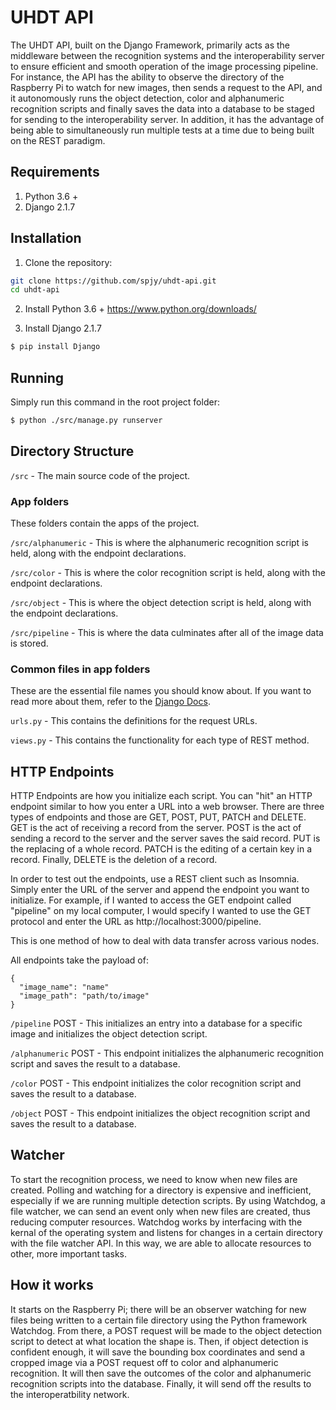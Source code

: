 # UHDT API

The UHDT API, built on the Django Framework, primarily acts as the middleware between the recognition systems and the interoperability server to ensure efficient and smooth operation of the image processing pipeline. For instance, the API has the ability to observe the directory of the Raspberry Pi to watch for new images, then sends a request to the API, and it autonomously runs the object detection, color and alphanumeric recognition scripts and finally saves the data into a database to be staged for sending to the interoperability server. In addition, it has the advantage of being able to simultaneously run multiple tests at a time due to being built on the REST paradigm.

## Requirements

1. Python 3.6 +
2. Django 2.1.7

## Installation

1. Clone the repository:
```bash
git clone https://github.com/spjy/uhdt-api.git
cd uhdt-api
```

2. Install Python 3.6 +
https://www.python.org/downloads/ 

3. Install Django 2.1.7
```bash
$ pip install Django
```

## Running

Simply run this command in the root project folder:

```bash
$ python ./src/manage.py runserver
```

## Directory Structure

`/src` - The main source code of the project.

### App folders

These folders contain the apps of the project.

`/src/alphanumeric` - This is where the alphanumeric recognition script is held, along with the endpoint declarations.

`/src/color` - This is where the color recognition script is held, along with the endpoint declarations.

`/src/object` - This is where the object detection script is held, along with the endpoint declarations.

`/src/pipeline` - This is where the data culminates after all of the image data is stored.

### Common files in app folders

These are the essential file names you should know about. If you want to read more about them, refer to the [Django Docs](https://docs.djangoproject.com/en/2.2/).

`urls.py` - This contains the definitions for the request URLs.

`views.py` - This contains the functionality for each type of REST method.

## HTTP Endpoints

HTTP Endpoints are how you initialize each script. You can "hit" an HTTP endpoint similar to how you enter a URL into a web browser. There are three types of endpoints and those are GET, POST, PUT, PATCH and DELETE. GET is the act of receiving a record from the server. POST is the act of sending a record to the server and the server saves the said record. PUT is the replacing of a whole record. PATCH is the editing of a certain key in a record. Finally, DELETE is the deletion of a record.

In order to test out the endpoints, use a REST client such as Insomnia. Simply enter the URL of the server and append the endpoint you want to initialize. For example, if I wanted to access the GET endpoint called "pipeline" on my local computer, I would specify I wanted to use the GET protocol and enter the URL as http://localhost:3000/pipeline.

This is one method of how to deal with data transfer across various nodes.

All endpoints take the payload of:

```
{
  "image_name": "name"
  "image_path": "path/to/image"
}
```

`/pipeline` POST - This initializes an entry into a database for a specific image and initializes the object detection script.

`/alphanumeric` POST - This endpoint initializes the alphanumeric recognition script and saves the result to a database.

`/color` POST - This endpoint initializes the color recognition script and saves the result to a database.

`/object` POST - This endpoint initializes the object recognition script and saves the result to a database.

## Watcher

To start the recognition process, we need to know when new files are created. Polling and watching for a directory is expensive and inefficient, especially if we are running multiple detection scripts. By using Watchdog, a file watcher, we can send an event only when new files are created, thus reducing computer resources. Watchdog works by interfacing with the kernal of the operating system and listens for changes in a certain directory with the file watcher API. In this way, we are able to allocate resources to other, more important tasks.

## How it works

It starts on the Raspberry Pi; there will be an observer watching for new files being written to a certain file directory using the Python framework Watchdog. From there, a POST request will be made to the object detection script to detect at what location the shape is. Then, if object detection is confident enough, it will save the bounding box coordinates and send a cropped image via a POST request off to color and alphanumeric recognition. It will then save the outcomes of the color and alphanumeric recognition scripts into the database. Finally, it will send off the results to the interoperatbility network.
